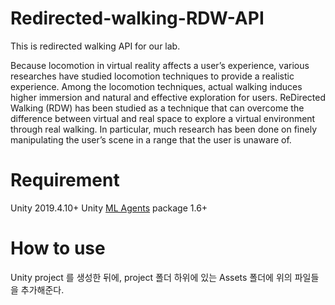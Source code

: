 # Redirected-walking-RDW-API
This is redirected walking API for our lab.

Because locomotion in virtual reality affects a user’s experience, various researches have studied locomotion techniques to provide a realistic experience. Among the locomotion techniques, actual walking induces higher immersion and natural and effective exploration for users. ReDirected Walking (RDW) has been studied as a technique that can overcome the difference between virtual and real space to explore a virtual environment through real walking. In particular, much research has been done on finely manipulating the user’s scene in a range that the user is unaware of.

# Requirement
Unity 2019.4.10+
Unity [ML Agents](https://github.com/Unity-Technologies/ml-agents) package 1.6+

# How to use
Unity project 를 생성한 뒤에, project 폴더 하위에 있는 Assets 폴더에 위의 파일들을 추가해준다.

